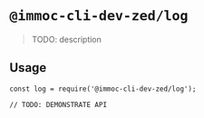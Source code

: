 # `@immoc-cli-dev-zed/log`

> TODO: description

## Usage

```
const log = require('@immoc-cli-dev-zed/log');

// TODO: DEMONSTRATE API
```
